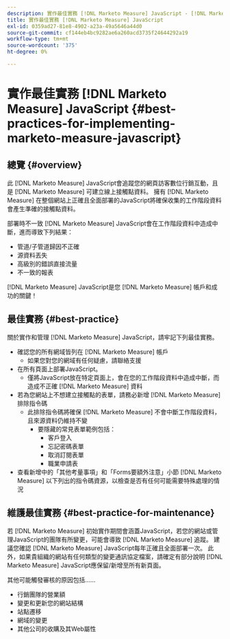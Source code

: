 ```yaml
---
description: 實作最佳實務 [!DNL Marketo Measure] JavaScript - [!DNL Marketo Measure]  — 產品檔案
title: 實作最佳實務 [!DNL Marketo Measure] JavaScript
exl-id: 0359ad27-81e8-4902-a23a-49a5646a44d0
source-git-commit: cf144eb4bc9282ae6a260acd3735f24644292a19
workflow-type: tm+mt
source-wordcount: '375'
ht-degree: 0%

---
```


# 實作最佳實務 [!DNL Marketo Measure] JavaScript {#best-practices-for-implementing-marketo-measure-javascript}

## 總覽 {#overview}

此 [!DNL Marketo Measure] JavaScript會追蹤您的網頁訪客數位行銷互動，且是 [!DNL Marketo Measure] 可建立線上接觸點資料。 擁有 [!DNL Marketo Measure] 在整個網站上正確且全面部署的JavaScript將確保收集的工作階段資料會產生準確的接觸點資料。

部署時不一致 [!DNL Marketo Measure] JavaScript會在工作階段資料中造成中斷，進而導致下列結果：

* 管道/子管道歸因不正確
* 源資料丟失
* 高級別的錯誤直接流量
* 不一致的報表

[!DNL Marketo Measure] JavaScript是您 [!DNL Marketo Measure] 帳戶和成功的關鍵！

## 最佳實務 {#best-practice}

關於實作和管理 [!DNL Marketo Measure] JavaScript，請牢記下列最佳實務。

* 確認您的所有網域皆列在 [!DNL Marketo Measure] 帳戶
   * 如果您對您的網域有任何疑慮，請聯絡支援
* 在所有頁面上部署JavaScript。
   * 僅將JavaScript放在特定頁面上，會在您的工作階段資料中造成中斷，而造成不正確 [!DNL Marketo Measure] 資料
* 若為您網站上不想建立接觸點的表單，請務必新增 [!DNL Marketo Measure] 排除指令碼
   * 此排除指令碼將確保 [!DNL Marketo Measure] 不會中斷工作階段資料，且來源資料仍維持不變
      * 要隱藏的常見表單範例包括：
         * 客戶登入
         * 忘記密碼表單
         * 取消訂閱表單
         * 職業申請表
* 查看新增中的「其他考量事項」和「Forms要額外注意」小節 [!DNL Marketo Measure] 以下列出的指令碼資源，以檢查是否有任何可能需要特殊處理的情況

## 維護最佳實務 {#best-practice-for-maintenance}

若 [!DNL Marketo Measure] 初始實作期間會涵蓋JavaScript，若您的網站或管理JavaScript的團隊有所變更，可能會導致 [!DNL Marketo Measure] 追蹤。 建議您確認 [!DNL Marketo Measure] JavaScript每年正確且全面部署一次。 此外，如果貴組織的網站有任何類型的變更通訊協定檔案，請確定有部分說明 [!DNL Marketo Measure] JavaScript應保留/新增至所有新頁面。

其他可能觸發審核的原因包括……

* 行銷團隊的營業額
* 變更和更新您的網站結構
* 站點遷移
* 網域的變更
* 其他公司的收購及其Web屬性
